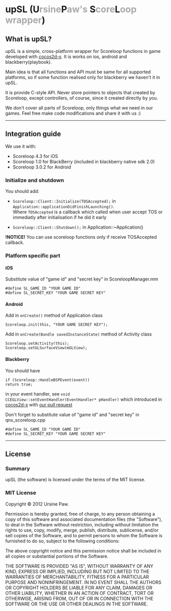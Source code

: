 
upSL (U<font color="#aaa">rsine</font>P<font color="#aaa">aw's </font>S<font color="#aaa">core</font>L<font color="#aaa">oop wrapper</font>)
===============

## What is upSL?
upSL is a simple, cross-platform wrapper for Scoreloop functions in game developed with [cocos2d-x][1]. It is works on ios, android and blackberry(playbook).

Main idea is that all functions and API must be same for all supported platforms, so if some function realised only for blackberry we haven't it in upSL.

It is provide C-style API. Never store pointers to objects that created by Scoreloop, except controllers, of course, since it created directly by you.

We don't cover all parts of Scoreloop, only things what we need in our games. Feel free make code modifications and share it with us :)

---
## Integration guide

We use it with:

* Scoreloop 4.3 for iOS
* Scoreloop 1.0 for BlackBerry (included in blackberry native sdk 2.0)
* Scoreloop 3.0.2 for Android

### Initialize and shutdown
You should add:

* <code>Scoreloop::Client::Initialize(TOSAccepted);</code> in <code>Application::applicationDidFinishLaunching()</code>.</br>
Where <code>TOSAccepted</code> is a callback which called when user accept TOS or immediatly after initialisation if he did it early

* <code>Scoreloop::Client::Shutdown();</code> in Application::~Application()

<b>!NOTICE!</b>
You can use scoreloop functions only if receive TOSAccepted callback.

### Platform specific part
#### iOS
Substitute value of "game id" and "secret key" in ScoreloopManager.mm
<pre><code>#define SL_GAME_ID "YOUR GAME ID"
#define SL_SECRET_KEY "YOUR GAME SECRET KEY"</code></pre>

#### Android

Add in <code>onCreate()</code> method of Application class <pre><code>Scoreloop.init(this, "YOUR GAME SECRET KEY");</code></pre>
Add in <code>onCreate(Bundle savedInstanceState)</code> method of Activity class <pre><code>Scoreloop.setActivity(this);
Scoreloop.setGLSurfaceView(mGLView);</code></pre> 

#### Blackberry
You should have 
<pre><code>if (Scoreloop::HandleBSPEvent(event))
return true;</code></pre>
in your event handler, see <code>void CCEGLView::setEventHandler(EventHandler* pHandler)</code> which introduced in [cocos2d-x][1] with [our pull request][2]

Don't forget to substitute value of "game id" and "secret key" in qnx_scoreloop.cpp
<pre><code>#define SL_GAME_ID "YOUR GAME ID"
#define SL_SECRET_KEY "YOUR GAME SECRET KEY"</code></pre>

---

## License
### Summary

upSL (the software) is licensed under the terms of the MIT license.

### MIT License

Copyright &copy; 2012 Ursine Paw.

Permission is hereby granted, free of charge, to any person obtaining a copy of this software and associated documentation files (the "Software"), to deal in the Software without restriction, including without limitation the rights to use, copy, modify, merge, publish, distribute, sublicense, and/or sell copies of the Software, and to permit persons to whom the Software is furnished to do so, subject to the following conditions:

The above copyright notice and this permission notice shall be included in all copies or substantial portions of the Software.

THE SOFTWARE IS PROVIDED "AS IS", WITHOUT WARRANTY OF ANY KIND, EXPRESS OR IMPLIED, INCLUDING BUT NOT LIMITED TO THE WARRANTIES OF MERCHANTABILITY, FITNESS FOR A PARTICULAR PURPOSE AND NONINFRINGEMENT. IN NO EVENT SHALL THE AUTHORS OR COPYRIGHT HOLDERS BE LIABLE FOR ANY CLAIM, DAMAGES OR OTHER LIABILITY, WHETHER IN AN ACTION OF CONTRACT, TORT OR OTHERWISE, ARISING FROM, OUT OF OR IN CONNECTION WITH THE SOFTWARE OR THE USE OR OTHER DEALINGS IN THE SOFTWARE.

[1]: https://github.com/cocos2d/cocos2d-x
[2]: https://github.com/cocos2d/cocos2d-x/pull/730
